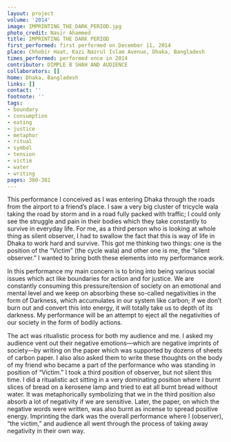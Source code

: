 ```yaml
---
layout: project
volume: '2014'
image: IMPRINTING_THE_DARK_PERIOD.jpg
photo_credit: Nasir Ahammed
title: IMPRINTING THE DARK PERIOD
first_performed: first performed on December 11, 2014
place: Chhobir Haat, Kazi Nazrul Islam Avenue, Dhaka, Bangladesh
times_performed: performed once in 2014
contributor: DIMPLE B SHAH AND AUDIENCE
collaborators: []
home: Dhaka, Bangladesh
links: []
contact: ''
footnote: ''
tags:
- boundary
- consumption
- eating
- justice
- metaphor
- ritual
- symbol
- tension
- victim
- water
- writing
pages: 380-381
---
```


This performance I conceived as I was entering Dhaka through the roads from the airport to a friend’s place. I saw a very big cluster of tricycle wala taking the road by storm and in a road fully packed with traffic; I could only see the struggle and pain in their bodies which they take constantly to survive in everyday life. For me, as a third person who is looking at whole thing as silent observer, I had to swallow the fact that this is way of life in Dhaka to work hard and survive. This got me thinking two things: one is the position of the “Victim” (the cycle wala) and other one is me, the “silent observer.” I wanted to bring both these elements into my performance work.

In this performance my main concern is to bring into being various social issues which act like boundaries for action and for justice. We are constantly consuming this pressure/tension of society on an emotional and mental level and we keep on absorbing these so-called negativities in the form of Darkness, which accumulates in our system like carbon; if we don’t burn out and convert this into energy, it will totally take us to depth of its darkness. My performance will be an attempt to eject all the negativities of our society in the form of bodily actions.

The act was ritualistic process for both my audience and me. I asked my audience vent out their negative emotions—which are negative imprints of society—by writing on the paper which was supported by dozens of sheets of carbon paper. I also also asked them to write these thoughts on the body of my friend who became a part of the performance who was standing in position of “Victim.” I took a third position of observer, but not silent this time. I did a ritualistic act sitting in a very dominating position where I burnt slices of bread on a kerosene lamp and tried to eat all burnt bread without water. It was metaphorically symbolizing that we in the third position also absorb a lot of negativity if we are sensitive. Later, the paper, on which the negative words were written, was also burnt as incense to spread positive energy. Imprinting the dark was the overall performance where I (observer), “the victim,” and audience all went through the process of taking away negativity in their own way.
